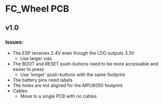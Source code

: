 # FC_Wheel PCB
## v1.0
### Issues:
- The ESP receives 2.4V even though the LDO outputs 3.3V
  - Use larger vias
- The BOOT and RESET push-buttons need to be more accessable and easier to press
  - Use 'longer' push-buttons with the same footprint
- The battery pins need labels
- The holes are not aligned for the MPU6050 footprint
- Cables
  - Move to a single PCB with no cables
